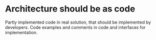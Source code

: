 # Architecture should be as code

Partly implemented code in real solution, that should be implemented by developers. Code examples and comments in code
and interfaces for implementation.

